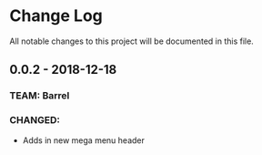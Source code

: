 # Change Log
All notable changes to this project will be documented in this file.

## 0.0.2 - 2018-12-18
### TEAM: Barrel
### CHANGED:
- Adds in new mega menu header
